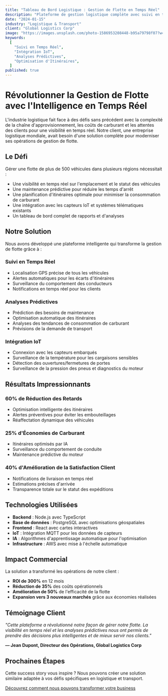 ```yaml
---
title: "Tableau de Bord Logistique : Gestion de Flotte en Temps Réel"
description: "Plateforme de gestion logistique complète avec suivi en temps réel, intégration IoT et analyses prédictives pour une planification d'itinéraires optimale et une surveillance de flotte."
date: "2024-01-15"
industry: "Logistique & Transport"
client: "Global Logistics Corp"
image: "https://images.unsplash.com/photo-1586953208448-b95a79798f07?w=800&h=600&fit=crop"
keywords:
  [
    "Suivi en Temps Réel",
    "Intégration IoT",
    "Analyses Prédictives",
    "Optimisation d'Itinéraires",
  ]
published: true
---
```


# Révolutionner la Gestion de Flotte avec l'Intelligence en Temps Réel

L'industrie logistique fait face à des défis sans précédent avec la complexité de la chaîne d'approvisionnement, les coûts de carburant et les attentes des clients pour une visibilité en temps réel. Notre client, une entreprise logistique mondiale, avait besoin d'une solution complète pour moderniser ses opérations de gestion de flotte.

## Le Défi

Gérer une flotte de plus de 500 véhicules dans plusieurs régions nécessitait :

- Une visibilité en temps réel sur l'emplacement et le statut des véhicules
- Une maintenance prédictive pour réduire les temps d'arrêt
- Une planification d'itinéraires optimale pour minimiser la consommation de carburant
- Une intégration avec les capteurs IoT et systèmes télématiques existants
- Un tableau de bord complet de rapports et d'analyses

## Notre Solution

Nous avons développé une plateforme intelligente qui transforme la gestion de flotte grâce à :

### Suivi en Temps Réel

- Localisation GPS précise de tous les véhicules
- Alertes automatiques pour les écarts d'itinéraires
- Surveillance du comportement des conducteurs
- Notifications en temps réel pour les clients

### Analyses Prédictives

- Prédiction des besoins de maintenance
- Optimisation automatique des itinéraires
- Analyses des tendances de consommation de carburant
- Prévisions de la demande de transport

### Intégration IoT

- Connexion avec les capteurs embarqués
- Surveillance de la température pour les cargaisons sensibles
- Détection des ouvertures/fermetures de portes
- Surveillance de la pression des pneus et diagnostics du moteur

## Résultats Impressionnants

### 60% de Réduction des Retards

- Optimisation intelligente des itinéraires
- Alertes préventives pour éviter les embouteillages
- Réaffectation dynamique des véhicules

### 25% d'Économies de Carburant

- Itinéraires optimisés par IA
- Surveillance du comportement de conduite
- Maintenance prédictive du moteur

### 40% d'Amélioration de la Satisfaction Client

- Notifications de livraison en temps réel
- Estimations précises d'arrivée
- Transparence totale sur le statut des expéditions

## Technologies Utilisées

- **Backend** : Node.js avec TypeScript
- **Base de données** : PostgreSQL avec optimisations géospatiales
- **Frontend** : React avec cartes interactives
- **IoT** : Intégration MQTT pour les données de capteurs
- **IA** : Algorithmes d'apprentissage automatique pour l'optimisation
- **Infrastructure** : AWS avec mise à l'échelle automatique

## Impact Commercial

La solution a transformé les opérations de notre client :

- **ROI de 300%** en 12 mois
- **Réduction de 35%** des coûts opérationnels
- **Amélioration de 50%** de l'efficacité de la flotte
- **Expansion vers 3 nouveaux marchés** grâce aux économies réalisées

## Témoignage Client

_"Cette plateforme a révolutionné notre façon de gérer notre flotte. La visibilité en temps réel et les analyses prédictives nous ont permis de prendre des décisions plus intelligentes et de mieux servir nos clients."_

**— Jean Dupont, Directeur des Opérations, Global Logistics Corp**

## Prochaines Étapes

Cette success story vous inspire ? Nous pouvons créer une solution similaire adaptée à vos défis spécifiques en logistique et transport.

[Découvrez comment nous pouvons transformer votre business](/#contact)
